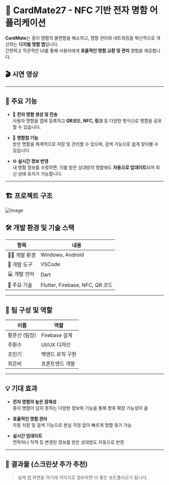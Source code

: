 # 📇 CardMate27 - NFC 기반 전자 명함 어플리케이션

**CardMate**는 종이 명함의 불편함을 해소하고, 명함 관리와 네트워킹을 혁신적으로 개선하는 **디지털 명함 앱**입니다.  
간편하고 직관적인 UI를 통해 사용자에게 **효율적인 명함 교환 및 관리** 경험을 제공합니다.
## 🎬 시연 영상

---

## 🔹 주요 기능

- 📲 **전자 명함 생성 및 전송**  
  사용자 명함을 앱에 등록하고 **QR코드, NFC, 링크** 등 다양한 방식으로 명함을 공유할 수 있습니다.

- 📂 **명함첩 기능**  
  받은 명함을 체계적으로 저장 및 관리할 수 있으며, 검색 기능으로 쉽게 찾아볼 수 있습니다.

- ♻️ **실시간 정보 반영**  
  내 명함 정보를 수정하면, 이를 받은 상대방의 명함에도 **자동으로 업데이트**되어 최신 상태 유지가 가능합니다.

---

## 🏗️ 프로젝트 구조
![Image](https://github.com/user-attachments/assets/235622f1-a9ed-4337-b219-0a23b80f7795)
## 🛠️ 개발 환경 및 기술 스택

| 항목 | 내용 |
|------|------|
| 👨‍💻 개발 환경 | Windows, Android |
| 🧰 개발 도구 | VSCode |
| 💻 개발 언어 | Dart |
| 🔧 주요 기술 | Flutter, Firebase, NFC, QR 코드 |

---

## 👥 팀 구성 및 역할

| 이름 | 역할 |
|------|------|
| 황준선 (팀장) | Firebase 설계 |
| 주환수 | UI/UX 디자인 |
| 조민기 | 백엔드 로직 구현 |
| 최은비 | 프론트엔드 개발 |

---

## 💡 기대 효과

- **전자 명함의 높은 잠재성**  
  종이 명함이 담지 못하는 다양한 정보와 기능을 통해 향후 확장 가능성이 큼

- **효율적인 명함 관리**  
  자동 저장 및 검색 기능으로 분실 걱정 없이 빠르게 명함 찾기 가능

- **실시간 업데이트**  
  연락처나 직책 등 변경된 정보를 받은 상대방도 자동으로 반영

---

## 📸 결과물 (스크린샷 추가 추천)
> 실제 앱 화면을 여기에 이미지로 첨부하면 더 좋은 포트폴리오가 됩니다.
